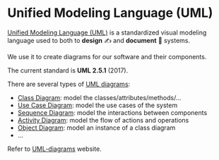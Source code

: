 # Unified Modeling Language (UML)

<div class="row row-cols-md-2"><div>

[Unified Modeling Language (UML)](https://www.omg.org/spec/UML/) is a standardized visual modeling language used to both to **design** ✍️ and **document** 📝 systems.

We use it to create diagrams for our software and their components.

The current standard is **UML 2.5.1** (2017).
</div><div>

There are several types of [UML diagrams](https://en.wikipedia.org/wiki/Unified_Modeling_Language#Diagrams):

* [Class Diagram](../diagrams/class/index.md): model the classes/attributes/methods/...
* [Use Case Diagram](../diagrams/use_case/index.md): model the use cases of the system
* [Sequence Diagram](../diagrams/sequence/index.md): model the interactions between components
* [Activity Diagram](../diagrams/activity/index.md): model the flow of actions and operations
* [Object Diagram](../diagrams/object/index.md): model an instance of a class diagram
* ...

Refer to [UML-diagrams](https://www.uml-diagrams.org/) website.
</div></div>